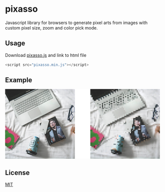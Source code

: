 # pixasso

Javascript library for browsers to generate pixel arts from images with custom pixel size, zoom and color pick mode.

## Usage
Download [pixasso.js](https://raw.githubusercontent.com/howion/pixasso/master/pixasso.min.js) and link to html file

```js
<script src="pixasso.min.js"></script>
```

## Example

<p align="center">
  <img src="https://raw.githubusercontent.com/howion/box/master/pixasso/example.png">
</p>

## License

[MIT](https://github.com/howion/pixasso/blob/master/LICENSE.md)
